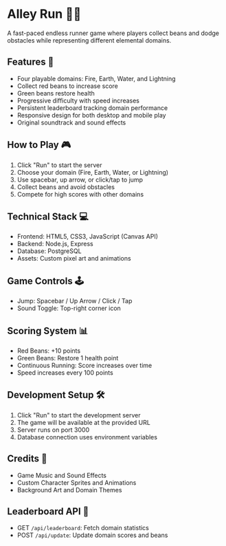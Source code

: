 
# Alley Run 🏃‍♂️

A fast-paced endless runner game where players collect beans and dodge obstacles while representing different elemental domains.

## Features 🌟

- Four playable domains: Fire, Earth, Water, and Lightning
- Collect red beans to increase score
- Green beans restore health
- Progressive difficulty with speed increases
- Persistent leaderboard tracking domain performance
- Responsive design for both desktop and mobile play
- Original soundtrack and sound effects

## How to Play 🎮

1. Click "Run" to start the server
2. Choose your domain (Fire, Earth, Water, or Lightning)
3. Use spacebar, up arrow, or click/tap to jump
4. Collect beans and avoid obstacles
5. Compete for high scores with other domains

## Technical Stack 💻

- Frontend: HTML5, CSS3, JavaScript (Canvas API)
- Backend: Node.js, Express
- Database: PostgreSQL
- Assets: Custom pixel art and animations

## Game Controls 🕹️

- Jump: Spacebar / Up Arrow / Click / Tap
- Sound Toggle: Top-right corner icon

## Scoring System 📊

- Red Beans: +10 points
- Green Beans: Restore 1 health point
- Continuous Running: Score increases over time
- Speed increases every 100 points

## Development Setup 🛠️

1. Click "Run" to start the development server
2. The game will be available at the provided URL
3. Server runs on port 3000
4. Database connection uses environment variables

## Credits 🎨

- Game Music and Sound Effects
- Custom Character Sprites and Animations
- Background Art and Domain Themes

## Leaderboard API 📡

- GET `/api/leaderboard`: Fetch domain statistics
- POST `/api/update`: Update domain scores and beans


